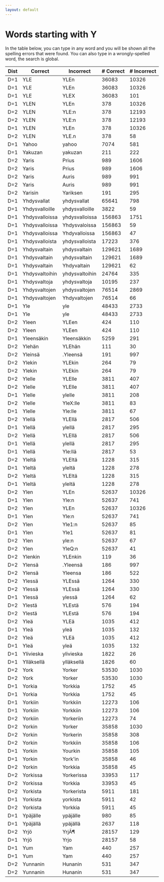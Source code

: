 ```yaml
---
layout: default
---
```


# Words starting with Y

In the table below, you can type in any word and you will be shown all the spelling errors that were found. You can also type in a wrongly-spelled word, the search is global.

<table id="spelltable" class="display">
<thead>
<tr>
<th>Dist</th>
<th>Correct</th>
<th>Incorrect</th>
<th># Correct</th>
<th># Incorrect</th>
</tr>
</thead>
<tbody>

<tr><td>D=1</td><td>YLE</td><td>YLEn</td><td>36083</td><td>10326</td></tr>

<tr><td>D=1</td><td>YLE</td><td>YLEn</td><td>36083</td><td>10326</td></tr>

<tr><td>D=1</td><td>YLE</td><td>YLEX</td><td>36083</td><td>101</td></tr>

<tr><td>D=1</td><td>YLEN</td><td>YLEn</td><td>378</td><td>10326</td></tr>

<tr><td>D=2</td><td>YLEN</td><td>YLE:n</td><td>378</td><td>12193</td></tr>

<tr><td>D=2</td><td>YLEN</td><td>YLE:n</td><td>378</td><td>12193</td></tr>

<tr><td>D=1</td><td>YLEN</td><td>YLEn</td><td>378</td><td>10326</td></tr>

<tr><td>D=2</td><td>YLEN</td><td>YLE.n</td><td>378</td><td>58</td></tr>

<tr><td>D=1</td><td>Yahoo</td><td>yahoo</td><td>7074</td><td>581</td></tr>

<tr><td>D=1</td><td>Yakuzan</td><td>yakuzan</td><td>211</td><td>222</td></tr>

<tr><td>D=2</td><td>Yaris</td><td>Prius</td><td>989</td><td>1606</td></tr>

<tr><td>D=2</td><td>Yaris</td><td>Prius</td><td>989</td><td>1606</td></tr>

<tr><td>D=2</td><td>Yaris</td><td>Auris</td><td>989</td><td>991</td></tr>

<tr><td>D=2</td><td>Yaris</td><td>Auris</td><td>989</td><td>991</td></tr>

<tr><td>D=2</td><td>Yarisin</td><td>Yariksen</td><td>191</td><td>295</td></tr>

<tr><td>D=1</td><td>Yhdysvallat</td><td>yhdysvallat</td><td>65641</td><td>798</td></tr>

<tr><td>D=1</td><td>Yhdysvalloille</td><td>yhdysvalloille</td><td>3822</td><td>59</td></tr>

<tr><td>D=1</td><td>Yhdysvalloissa</td><td>yhdysvalloissa</td><td>156863</td><td>1751</td></tr>

<tr><td>D=1</td><td>Yhdysvalloissa</td><td>Yhdysvaloissa</td><td>156863</td><td>59</td></tr>

<tr><td>D=1</td><td>Yhdysvalloissa</td><td>Yhdyvalloissa</td><td>156863</td><td>47</td></tr>

<tr><td>D=1</td><td>Yhdysvalloista</td><td>yhdysvalloista</td><td>17223</td><td>376</td></tr>

<tr><td>D=1</td><td>Yhdysvaltain</td><td>yhdysvaltain</td><td>129621</td><td>1689</td></tr>

<tr><td>D=1</td><td>Yhdysvaltain</td><td>yhdysvaltain</td><td>129621</td><td>1689</td></tr>

<tr><td>D=1</td><td>Yhdysvaltain</td><td>Yhdyvaltain</td><td>129621</td><td>62</td></tr>

<tr><td>D=1</td><td>Yhdysvaltoihin</td><td>yhdysvaltoihin</td><td>24764</td><td>335</td></tr>

<tr><td>D=1</td><td>Yhdysvaltoja</td><td>yhdysvaltoja</td><td>10195</td><td>237</td></tr>

<tr><td>D=1</td><td>Yhdysvaltojen</td><td>yhdysvaltojen</td><td>76514</td><td>2869</td></tr>

<tr><td>D=1</td><td>Yhdysvaltojen</td><td>Yhdyvaltojen</td><td>76514</td><td>66</td></tr>

<tr><td>D=1</td><td>Yle</td><td>yle</td><td>48433</td><td>2733</td></tr>

<tr><td>D=1</td><td>Yle</td><td>yle</td><td>48433</td><td>2733</td></tr>

<tr><td>D=2</td><td>Yleen</td><td>YLEen</td><td>424</td><td>110</td></tr>

<tr><td>D=2</td><td>Yleen</td><td>YLEen</td><td>424</td><td>110</td></tr>

<tr><td>D=1</td><td>Yleensäkin</td><td>Yleensäkkin</td><td>5259</td><td>291</td></tr>

<tr><td>D=2</td><td>Ylehän</td><td>YLEhän</td><td>111</td><td>30</td></tr>

<tr><td>D=2</td><td>Yleinsä</td><td>.Yleensä</td><td>191</td><td>997</td></tr>

<tr><td>D=2</td><td>Ylekin</td><td>YLEkin</td><td>264</td><td>79</td></tr>

<tr><td>D=2</td><td>Ylekin</td><td>YLEkin</td><td>264</td><td>79</td></tr>

<tr><td>D=2</td><td>Ylelle</td><td>YLElle</td><td>3811</td><td>407</td></tr>

<tr><td>D=2</td><td>Ylelle</td><td>YLElle</td><td>3811</td><td>407</td></tr>

<tr><td>D=1</td><td>Ylelle</td><td>ylelle</td><td>3811</td><td>208</td></tr>

<tr><td>D=2</td><td>Ylelle</td><td>YleX:lle</td><td>3811</td><td>83</td></tr>

<tr><td>D=1</td><td>Ylelle</td><td>Yle:lle</td><td>3811</td><td>67</td></tr>

<tr><td>D=2</td><td>Ylellä</td><td>YLEllä</td><td>2817</td><td>506</td></tr>

<tr><td>D=1</td><td>Ylellä</td><td>ylellä</td><td>2817</td><td>295</td></tr>

<tr><td>D=2</td><td>Ylellä</td><td>YLEllä</td><td>2817</td><td>506</td></tr>

<tr><td>D=1</td><td>Ylellä</td><td>ylellä</td><td>2817</td><td>295</td></tr>

<tr><td>D=1</td><td>Ylellä</td><td>Yle:llä</td><td>2817</td><td>53</td></tr>

<tr><td>D=2</td><td>Yleltä</td><td>YLEltä</td><td>1228</td><td>315</td></tr>

<tr><td>D=1</td><td>Yleltä</td><td>yleltä</td><td>1228</td><td>278</td></tr>

<tr><td>D=2</td><td>Yleltä</td><td>YLEltä</td><td>1228</td><td>315</td></tr>

<tr><td>D=1</td><td>Yleltä</td><td>yleltä</td><td>1228</td><td>278</td></tr>

<tr><td>D=2</td><td>Ylen</td><td>YLEn</td><td>52637</td><td>10326</td></tr>

<tr><td>D=1</td><td>Ylen</td><td>Yle:n</td><td>52637</td><td>741</td></tr>

<tr><td>D=2</td><td>Ylen</td><td>YLEn</td><td>52637</td><td>10326</td></tr>

<tr><td>D=1</td><td>Ylen</td><td>Yle:n</td><td>52637</td><td>741</td></tr>

<tr><td>D=2</td><td>Ylen</td><td>Yle1:n</td><td>52637</td><td>85</td></tr>

<tr><td>D=1</td><td>Ylen</td><td>Yle1</td><td>52637</td><td>81</td></tr>

<tr><td>D=2</td><td>Ylen</td><td>yle:n</td><td>52637</td><td>67</td></tr>

<tr><td>D=2</td><td>Ylen</td><td>YleQ:n</td><td>52637</td><td>41</td></tr>

<tr><td>D=2</td><td>Ylenkin</td><td>YLEnkin</td><td>119</td><td>36</td></tr>

<tr><td>D=2</td><td>Ylensä</td><td>.Yleensä</td><td>186</td><td>997</td></tr>

<tr><td>D=2</td><td>Ylensä</td><td>Yleensa</td><td>186</td><td>522</td></tr>

<tr><td>D=2</td><td>Ylessä</td><td>YLEssä</td><td>1264</td><td>330</td></tr>

<tr><td>D=2</td><td>Ylessä</td><td>YLEssä</td><td>1264</td><td>330</td></tr>

<tr><td>D=1</td><td>Ylessä</td><td>ylessä</td><td>1264</td><td>62</td></tr>

<tr><td>D=2</td><td>Ylestä</td><td>YLEstä</td><td>576</td><td>194</td></tr>

<tr><td>D=2</td><td>Ylestä</td><td>YLEstä</td><td>576</td><td>194</td></tr>

<tr><td>D=2</td><td>Yleä</td><td>YLEä</td><td>1035</td><td>412</td></tr>

<tr><td>D=1</td><td>Yleä</td><td>yleä</td><td>1035</td><td>132</td></tr>

<tr><td>D=2</td><td>Yleä</td><td>YLEä</td><td>1035</td><td>412</td></tr>

<tr><td>D=1</td><td>Yleä</td><td>yleä</td><td>1035</td><td>132</td></tr>

<tr><td>D=1</td><td>Ylivieska</td><td>ylivieska</td><td>1822</td><td>26</td></tr>

<tr><td>D=1</td><td>Ylläksellä</td><td>ylläksellä</td><td>1826</td><td>60</td></tr>

<tr><td>D=2</td><td>York</td><td>Yorker</td><td>53530</td><td>1030</td></tr>

<tr><td>D=2</td><td>York</td><td>Yorker</td><td>53530</td><td>1030</td></tr>

<tr><td>D=1</td><td>Yorkia</td><td>Yorkkia</td><td>1752</td><td>45</td></tr>

<tr><td>D=1</td><td>Yorkia</td><td>Yorkkia</td><td>1752</td><td>45</td></tr>

<tr><td>D=1</td><td>Yorkiin</td><td>Yorkkiin</td><td>12273</td><td>106</td></tr>

<tr><td>D=1</td><td>Yorkiin</td><td>Yorkkiin</td><td>12273</td><td>106</td></tr>

<tr><td>D=2</td><td>Yorkiin</td><td>Yorkeriin</td><td>12273</td><td>74</td></tr>

<tr><td>D=2</td><td>Yorkin</td><td>Yorker</td><td>35858</td><td>1030</td></tr>

<tr><td>D=2</td><td>Yorkin</td><td>Yorkerin</td><td>35858</td><td>308</td></tr>

<tr><td>D=2</td><td>Yorkin</td><td>Yorkkiin</td><td>35858</td><td>106</td></tr>

<tr><td>D=1</td><td>Yorkin</td><td>Yourkin</td><td>35858</td><td>105</td></tr>

<tr><td>D=1</td><td>Yorkin</td><td>York'in</td><td>35858</td><td>46</td></tr>

<tr><td>D=2</td><td>Yorkin</td><td>Yorkkia</td><td>35858</td><td>45</td></tr>

<tr><td>D=2</td><td>Yorkissa</td><td>Yorkerissa</td><td>33953</td><td>117</td></tr>

<tr><td>D=2</td><td>Yorkissa</td><td>Yorkkia</td><td>33953</td><td>45</td></tr>

<tr><td>D=2</td><td>Yorkista</td><td>Yorkerista</td><td>5911</td><td>181</td></tr>

<tr><td>D=1</td><td>Yorkista</td><td>yorkista</td><td>5911</td><td>42</td></tr>

<tr><td>D=2</td><td>Yorkista</td><td>Yorkkia</td><td>5911</td><td>45</td></tr>

<tr><td>D=1</td><td>Ypäjälle</td><td>ypäjälle</td><td>980</td><td>85</td></tr>

<tr><td>D=1</td><td>Ypäjällä</td><td>ypäjällä</td><td>2637</td><td>118</td></tr>

<tr><td>D=2</td><td>Yrjö</td><td>YrjÃ¶</td><td>28157</td><td>129</td></tr>

<tr><td>D=1</td><td>Yrjö</td><td>Yrjo</td><td>28157</td><td>58</td></tr>

<tr><td>D=1</td><td>Yum</td><td>Yam</td><td>440</td><td>257</td></tr>

<tr><td>D=1</td><td>Yum</td><td>Yam</td><td>440</td><td>257</td></tr>

<tr><td>D=2</td><td>Yunnanin</td><td>Hunanin</td><td>531</td><td>347</td></tr>

<tr><td>D=2</td><td>Yunnanin</td><td>Hunanin</td><td>531</td><td>347</td></tr>

</tbody>
</table>

<script type="text/javascript">
$(document).ready( function () {
    $('#spelltable').DataTable({ "autoFill": true,  "pageLength": 200, "lengthMenu": [ 50, 200, 500 ] });
} );
</script>
